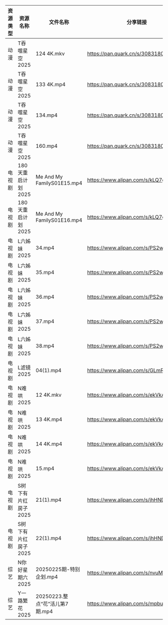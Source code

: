 | 资源类型 | 资源名称         | 文件名称                       | 分享链接                                 | 更新时间                |
| ---- | ------------ | -------------------------- | ------------------------------------ | ------------------- |
| 动漫   | T吞噬星空2025    | 124 4K.mkv                 | https://pan.quark.cn/s/30831801e12a  | 2025-02-25 11:50:59 |
| 动漫   | T吞噬星空2025    | 133 4K.mp4                 | https://pan.quark.cn/s/30831801e12a  | 2025-02-25 11:51:02 |
| 动漫   | T吞噬星空2025    | 134.mp4                    | https://pan.quark.cn/s/30831801e12a  | 2025-02-25 11:51:05 |
| 动漫   | T吞噬星空2025    | 160.mp4                    | https://pan.quark.cn/s/30831801e12a  | 2025-02-25 11:50:57 |
| 电视剧  | 180天重启计划2025 | Me And My FamilyS01E15.mp4 | https://www.alipan.com/s/kLQ7gTsr9MV | 2025-02-25 00:05:04 |
| 电视剧  | 180天重启计划2025 | Me And My FamilyS01E16.mp4 | https://www.alipan.com/s/kLQ7gTsr9MV | 2025-02-25 00:05:04 |
| 电视剧  | L六姊妹2025     | 34.mp4                     | https://www.alipan.com/s/PS2wCaFpCy5 | 2025-02-25 00:06:05 |
| 电视剧  | L六姊妹2025     | 35.mp4                     | https://www.alipan.com/s/PS2wCaFpCy5 | 2025-02-25 00:06:05 |
| 电视剧  | L六姊妹2025     | 36.mp4                     | https://www.alipan.com/s/PS2wCaFpCy5 | 2025-02-25 00:06:05 |
| 电视剧  | L六姊妹2025     | 37.mp4                     | https://www.alipan.com/s/PS2wCaFpCy5 | 2025-02-25 00:06:05 |
| 电视剧  | L六姊妹2025     | 38.mp4                     | https://www.alipan.com/s/PS2wCaFpCy5 | 2025-02-25 00:06:04 |
| 电视剧  | L滤镜2025      | 04(1).mp4                  | https://www.alipan.com/s/GLmR2PDd3Kv | 2025-02-25 14:06:06 |
| 电视剧  | N难哄2025      | 12 4K.mkv                  | https://www.alipan.com/s/ekVkAgxzkyz | 2025-02-25 13:06:25 |
| 电视剧  | N难哄2025      | 13 4K.mp4                  | https://www.alipan.com/s/ekVkAgxzkyz | 2025-02-25 13:06:25 |
| 电视剧  | N难哄2025      | 14 4K.mp4                  | https://www.alipan.com/s/ekVkAgxzkyz | 2025-02-25 13:06:25 |
| 电视剧  | N难哄2025      | 15.mp4                     | https://www.alipan.com/s/ekVkAgxzkyz | 2025-02-25 14:06:26 |
| 电视剧  | S树下有片红房子2025 | 21(1).mp4                  | https://www.alipan.com/s/jhHNDAoNcay | 2025-02-25 14:07:18 |
| 电视剧  | S树下有片红房子2025 | 22(1).mp4                  | https://www.alipan.com/s/jhHNDAoNcay | 2025-02-25 14:07:18 |
| 综艺   | N你好星期六2025   | 20250225期-特别企划.mp4         | https://www.alipan.com/s/nvuMvPrHLGa | 2025-02-25 13:08:37 |
| 综艺   | Y一路繁花2025    | 20250223.整点“花”活儿第7期.mp4    | https://www.alipan.com/s/mpbudC3tZVW | 2025-02-25 14:10:17 |
